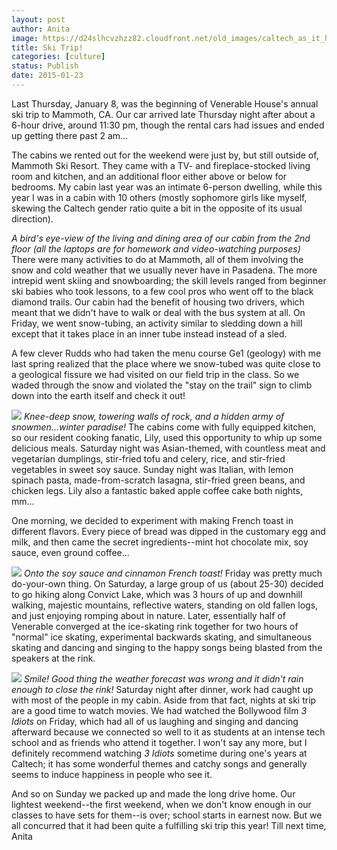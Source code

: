 ```yaml
---
layout: post
author: Anita
image: https://d24slhcvzhzz82.cloudfront.net/old_images/caltech_as_it_happens/6a0105349b8251970b01b8d0bf37d2970c.jpg
title: Ski Trip!
categories: [culture]
status: Publish
date: 2015-01-23
---
```


Last Thursday, January 8, was the beginning of Venerable House's annual ski trip to Mammoth, CA. Our car arrived late Thursday night after about a 6-hour drive, around 11:30 pm, though the rental cars had issues and ended up getting there past 2 am...

The cabins we rented out for the weekend were just by, but still outside of, Mammoth Ski Resort. They came with a TV- and fireplace-stocked living room and kitchen, and an additional floor either above or below for bedrooms. My cabin last year was an intimate 6-person dwelling, while this year I was in a cabin with 10 others (mostly sophomore girls like myself, skewing the Caltech gender ratio quite a bit in the opposite of its usual direction).

*A bird's eye-view of the living and dining area of our cabin from the 2nd floor (all the laptops are for homework and video-watching purposes)*
There were many activities to do at Mammoth, all of them involving the snow and cold weather that we usually never have in Pasadena. The more intrepid went skiing and snowboarding; the skill levels ranged from beginner ski babies who took lessons, to a few cool pros who went off to the black diamond trails. Our cabin had the benefit of housing two drivers, which meant that we didn't have to walk or deal with the bus system at all. On Friday, we went snow-tubing, an activity similar to sledding down a hill except that it takes place in an inner tube instead instead of a sled.

A few clever Rudds who had taken the menu course Ge1 (geology) with me last spring realized that the place where we snow-tubed was quite close to a geological fissure we had visited on our field trip in the class. So we waded through the snow and violated the "stay on the trail" sign to climb down into the earth itself and check it out!


![](https://d24slhcvzhzz82.cloudfront.net/old_images/caltech_as_it_happens/6a0105349b8251970b01bb07d98010970d.jpg)
*Knee-deep snow, towering walls of rock, and a hidden army of snowmen...winter paradise!*
The cabins come with fully equipped kitchen, so our resident cooking fanatic, Lily, used this opportunity to whip up some delicious meals. Saturday night was Asian-themed, with countless meat and vegetarian dumplings, stir-fried tofu and celery, rice, and stir-fried vegetables in sweet soy sauce. Sunday night was Italian, with lemon spinach pasta, made-from-scratch lasagna, stir-fried green beans, and chicken legs. Lily also a fantastic baked apple coffee cake both nights, mm...

One morning, we decided to experiment with making French toast in different flavors. Every piece of bread was dipped in the customary egg and milk, and then came the secret ingredients--mint hot chocolate mix, soy sauce, even ground coffee...


![](https://d24slhcvzhzz82.cloudfront.net/old_images/caltech_as_it_happens/6a0105349b8251970b01bb07d9819d970d.jpg)
*Onto the soy sauce and cinnamon French toast!*
Friday was pretty much do-your-own thing. On Saturday, a large group of us (about 25-30) decided to go hiking along Convict Lake, which was 3 hours of up and downhill walking, majestic mountains, reflective waters, standing on old fallen logs, and just enjoying romping about in nature. Later, essentially half of Venerable converged at the ice-skating rink together for two hours of "normal" ice skating, experimental backwards skating, and simultaneous skating and dancing and singing to the happy songs being blasted from the speakers at the rink.


![](https://d24slhcvzhzz82.cloudfront.net/old_images/caltech_as_it_happens/6a0105349b8251970b01b7c735cd0e970b.jpg)
*Smile! Good thing the weather forecast was wrong and it didn't rain enough to close the rink!*
Saturday night after dinner, work had caught up with most of the people in my cabin. Aside from that fact, nights at ski trip are a good time to watch movies. We had watched the Bollywood film *3 Idiots* on Friday, which had all of us laughing and singing and dancing afterward because we connected so well to it as students at an intense tech school and as friends who attend it together. I won't say any more, but I definitely recommend watching *3 Idiots* sometime during one's years at Caltech; it has some wonderful themes and catchy songs and generally seems to induce happiness in people who see it.

And so on Sunday we packed up and made the long drive home. Our lightest weekend--the first weekend, when we don't know enough in our classes to have sets for them--is over; school starts in earnest now. But we all concurred that it had been quite a fulfilling ski trip this year!
Till next time,
Anita
